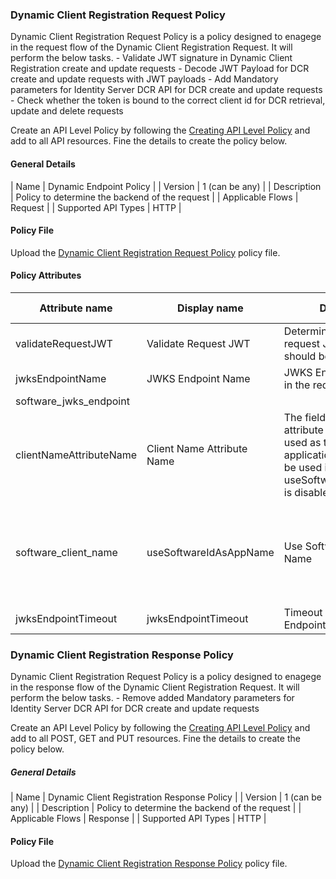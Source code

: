 ### Dynamic Client Registration Request Policy

Dynamic Client Registration Request Policy is a policy designed to enagege in the request flow of the Dynamic Client Registration Request. It will perform the below tasks.
    - Validate JWT signature in Dynamic Client Registration create and update requests
    - Decode JWT Payload for DCR create and update requests with JWT payloads
    - Add Mandatory parameters for Identity Server DCR API for DCR create and update requests
    - Check whether the token is bound to the correct client id for DCR retrieval, update and delete requests

Create an API Level Policy by following the [Creating API Level Policy](../learn/create-policies.md) and add to all API resources. Fine the details to create the policy below.

#### General Details

| Name | Dynamic Endpoint Policy |
| Version | 1 (can be any) |
| Description | Policy to determine the backend of the request |
| Applicable Flows | Request |
| Supported API Types | HTTP |

#### Policy File

Upload the [Dynamic Client Registration Request Policy](https://github.com/wso2/financial-services-apim-mediation-policies/blob/main/dynamic-client-registration/dynamicClientRegistrationRequestPolicy.j2) policy file.

#### Policy Attributes

| Attribute name | Display name | Description | Required | Type | Example Values |
| -------------- | ------------ | ----------- | -------- | ---- | -------------- |
| validateRequestJWT | Validate Request JWT | Determine whether the request JWT signature should be validated | true | Boolean |
| jwksEndpointName | JWKS Endpoint Name | JWKS Endpoint field name in the request. | true | String |
| software_jwks_endpoint | 
| clientNameAttributeName | Client Name Attribute Name | The field name of the attribute that should be used as the name of the application.  This value will be used if useSoftwareIdAsAppName is disabled. | true | String |
| software_client_name | useSoftwareIdAsAppName | Use Software Id As App Name | Determine whether the software Id should be used as application name | true | Boolean |
| jwksEndpointTimeout | jwksEndpointTimeout | Timeout for the JWKS Endpoint | true | Integer | 3000 |

### Dynamic Client Registration Response Policy

Dynamic Client Registration Request Policy is a policy designed to enagege in the response flow of the Dynamic Client Registration Request. It will perform the below tasks.
    - Remove added Mandatory parameters for Identity Server DCR API for DCR create and update requests

Create an API Level Policy by following the [Creating API Level Policy](../learn/create-policies.md) and add to all POST, GET and PUT resources. Fine the details to create the policy below.

##### General Details

| Name | Dynamic Client Registration Response Policy |
| Version | 1 (can be any) |
| Description | Policy to determine the backend of the request |
| Applicable Flows | Response |
| Supported API Types | HTTP |

#### Policy File

Upload the [Dynamic Client Registration Response Policy](https://github.com/wso2/financial-services-apim-mediation-policies/blob/main/dynamic-client-registration/dynamicClientRegistrationResponsePolicy.j2) policy file.
